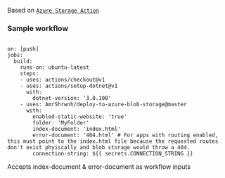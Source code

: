 Based on [`Azure Storage Action`](https://github.com/lauchacarro/Azure-Storage-Action)


### Sample workflow
```

on: [push]
jobs:
  build:
    runs-on: ubuntu-latest
    steps: 
    - uses: actions/checkout@v1
    - uses: actions/setup-dotnet@v1
      with:
        dotnet-version: '3.0.100'
    - uses: AmrShrwnh/deploy-to-azure-blob-storage@master 
      with:
        enabled-static-website: 'true'
        folder: 'MyFolder'
        index-document: 'index.html'
        error-document: '404.html' # For apps with routing enabled, this must point to the index.html file because the requested routes don't exist phyiscally and blob storage would throw a 404.
        connection-string: ${{ secrets.CONNECTION_STRING }}

```
Accepts index-document & error-document as workflow inputs
